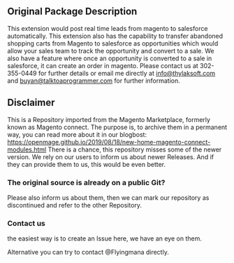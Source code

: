 

## Original Package Description

This extension would post real time leads from magento to salesforce automatically. This extension also has the capability to transfer abandoned shopping carts from Magento to salesforce as opportunities which would allow your sales team to track the opportunity and convert to a sale. We also have a feature where once an opportunity is converted to a sale in salesforce, it can create an order in magento. Please contact us at 302-355-0449 for further details or email me directly at info@thylaksoft.com and buyan@talktoaprogrammer.com for further information.


## Disclaimer

This is a Repository imported from the Magento Marketplace, formerly known as Magento connect.
The purpose is, to archive them in a permanent way, you can read more about it in our blogbost: https://openmage.github.io/2019/08/18/new-home-magento-connect-modules.html
There is a chance, this repository misses some of the newer version.
We rely on our users to inform us about newer Releases. And if they can provide them to us, this would be even better.

### The original source is already on a public Git?

Please also inform us about them, then we can mark our repository as discontinued and refer to the other Repository.

### Contact us

the easiest way is to create an Issue here, we have an eye on them.

Alternative you can try to contact @Flyingmana directly.
 
